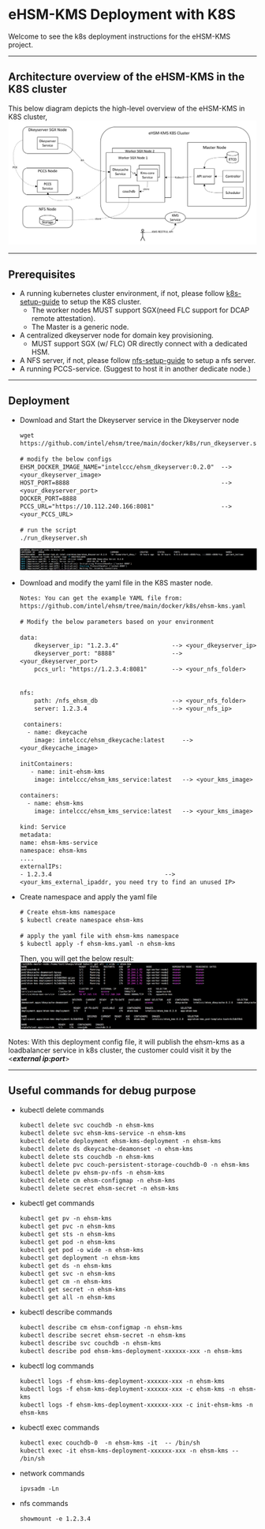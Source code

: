 # eHSM-KMS Deployment with K8S
Welcome to see the k8s deployment instructions for the eHSM-KMS project.

---

## Architecture overview of the eHSM-KMS in the K8S cluster
This below diagram depicts the high-level overview of the eHSM-KMS in K8S cluster,<br>
![ehsm-kms-in-k8s](./diagrams/ehsm-kms-in-k8s.PNG)

---

## Prerequisites
* A running kubernetes cluster environment, if not, please follow [k8s-setup-guide](k8s-setup-guide.md) to setup the K8S cluster.
    * The worker nodes MUST support SGX(need FLC support for DCAP remote attestation).
    * The Master is a generic node.
* A centralized dkeyserver node for domain key provisioning.
    * MUST support SGX (w/ FLC) OR directly connect with a dedicated HSM.
* A NFS server, if not, please follow [nfs-setup-guide](nfs-setup-guide.md) to setup a nfs server.
* A running PCCS-service. (Suggest to host it in another dedicate node.)

---

## Deployment
* Download and Start the Dkeyserver service in the Dkeyserver node

    ```Shell
    wget https://github.com/intel/ehsm/tree/main/docker/k8s/run_dkeyserver.sh

    # modify the below configs
    EHSM_DOCKER_IMAGE_NAME="intelccc/ehsm_dkeyserver:0.2.0"  --> <your_dkeyserver_image>
    HOST_PORT=8888                                           --> <your_dkeyserver_port>
    DOCKER_PORT=8888
    PCCS_URL="https://10.112.240.166:8081"                   --> <your_PCCS_URL>

    # run the script
    ./run_dkeyserver.sh
    ```
    ![dkeyserver_status.png](./diagrams/dkeyserver_status.PNG)

* Download and modify the yaml file in the K8S master node.
    ```Shell
    Notes: You can get the example YAML file from:
    https://github.com/intel/ehsm/tree/main/docker/k8s/ehsm-kms.yaml

    # Modify the below parameters based on your environment

    data:
        dkeyserver_ip: "1.2.3.4"               --> <your_dkeyserver_ip>
        dkeyserver_port: "8888"                --> <your_dkeyserver_port>
        pccs_url: "https://1.2.3.4:8081"       --> <your_nfs_folder>


    nfs:
        path: /nfs_ehsm_db                     --> <your_nfs_folder>
        server: 1.2.3.4                        --> <your_nfs_ip>

     containers:
      - name: dkeycache
        image: intelccc/ehsm_dkeycache:latest     --> <your_dkeycache_image>

    initContainers:
       - name: init-ehsm-kms
        image: intelccc/ehsm_kms_service:latest   --> <your_kms_image>

    containers:
      - name: ehsm-kms
        image: intelccc/ehsm_kms_service:latest   --> <your_kms_image>

    kind: Service
    metadata:
    name: ehsm-kms-service
    namespace: ehsm-kms
    ....
    externalIPs:
    - 1.2.3.4                                --> <your_kms_external_ipaddr, you need try to find an unused IP>
    ```

 * Create namespace and apply the yaml file
    ```Shell
    # Create ehsm-kms namespace
    $ kubectl create namespace ehsm-kms

    # apply the yaml file with ehsm-kms namespace
    $ kubectl apply -f ehsm-kms.yaml -n ehsm-kms
    ```

    Then, you will get the below result:<br>
    ![result-of-deployment.png](./diagrams/result-of-deployment.PNG)<br>

Notes:
With this deployment config file, it will publish the ehsm-kms as a loadbalancer service in k8s cluster, the customer could visit it by the \<***external ip:port***\><br>

---

## Useful commands for debug purpose
* kubectl delete commands
    ```Shell
    kubectl delete svc couchdb -n ehsm-kms
    kubectl delete svc ehsm-kms-service -n ehsm-kms
    kubectl delete deployment ehsm-kms-deployment -n ehsm-kms
    kubectl delete ds dkeycache-deamonset -n ehsm-kms
    kubectl delete sts couchdb -n ehsm-kms
    kubectl delete pvc couch-persistent-storage-couchdb-0 -n ehsm-kms
    kubectl delete pv ehsm-pv-nfs -n ehsm-kms
    kubectl delete cm ehsm-configmap -n ehsm-kms
    kubectl delete secret ehsm-secret -n ehsm-kms
    ```
* kubectl get commands
    ```Shell
    kubectl get pv -n ehsm-kms
    kubectl get pvc -n ehsm-kms
    kubectl get sts -n ehsm-kms
    kubectl get pod -n ehsm-kms
    kubectl get pod -o wide -n ehsm-kms
    kubectl get deployment -n ehsm-kms
    kubectl get ds -n ehsm-kms
    kubectl get svc -n ehsm-kms
    kubectl get cm -n ehsm-kms
    kubectl get secret -n ehsm-kms
    kubectl get all -n ehsm-kms
    ```
* kubectl describe commands
    ```Shell
    kubectl describe cm ehsm-configmap -n ehsm-kms
    kubectl describe secret ehsm-secret -n ehsm-kms
    kubectl describe svc couchdb -n ehsm-kms
    kubectl describe pod ehsm-kms-deployment-xxxxxx-xxx -n ehsm-kms
    ```
* kubectl log commands
    ```Shell
    kubectl logs -f ehsm-kms-deployment-xxxxxx-xxx -n ehsm-kms
    kubectl logs -f ehsm-kms-deployment-xxxxxx-xxx -c ehsm-kms -n ehsm-kms
    kubectl logs -f ehsm-kms-deployment-xxxxxx-xxx -c init-ehsm-kms -n ehsm-kms
    ```
* kubectl exec commands
    ```Shell
    kubectl exec couchdb-0  -n ehsm-kms -it  -- /bin/sh
    kubectl exec -it ehsm-kms-deployment-xxxxxx-xxx -n ehsm-kms -- /bin/sh
    ```
* network commands
    ```Shell
    ipvsadm -Ln
    ```
* nfs commands
    ```Shell
    showmount -e 1.2.3.4
    ```